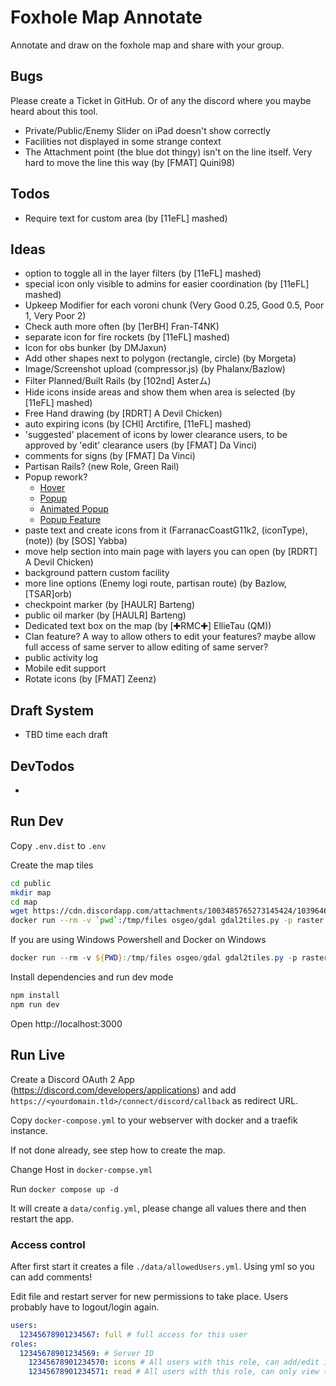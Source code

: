 # Foxhole Map Annotate

Annotate and draw on the foxhole map and share with your group.

## Bugs

Please create a Ticket in GitHub. Or of any the discord where you maybe heard about this tool.

* Private/Public/Enemy Slider on iPad doesn't show correctly
* Facilities not displayed in some strange context
* The Attachment point (the blue dot thingy) isn't on the line itself. Very hard to move the line this way (by [FMAT] Quini98)

## Todos

* Require text for custom area (by [11eFL] mashed)

## Ideas

* option to toggle all in the layer filters (by [11eFL] mashed)
* special icon only visible to admins for easier coordination (by [11eFL] mashed)
* Upkeep Modifier for each voroni chunk (Very Good 0.25, Good 0.5, Poor 1, Very Poor 2)
* Check auth more often (by [1erBH] Fran-T4NK)
* separate icon for fire rockets (by [11eFL] mashed)
* Icon for obs bunker (by DMJaxun)
* Add other shapes next to polygon (rectangle, circle) (by Morgeta)
* Image/Screenshot upload (compressor.js) (by Phalanx/Bazlow)
* Filter Planned/Built Rails (by [102nd] Asterム)
* Hide icons inside areas and show them when area is selected (by [11eFL] mashed)
* Free Hand drawing (by [RDRT] A Devil Chicken)
* auto expiring icons (by [CHI] Arctifire, [11eFL] mashed)
* 'suggested' placement of icons by lower clearance users, to be approved by 'edit' clearance users (by [FMAT] Da Vinci)
* comments for signs (by [FMAT] Da Vinci)
* Partisan Rails? (new Role, Green Rail)
* Popup rework?
  * [Hover](https://viglino.github.io/ol-ext/examples/interaction/map.interaction.hover.html)
  * [Popup](http://viglino.github.io/ol-ext/examples/popup/map.popup.html)
  * [Animated Popup](http://viglino.github.io/ol-ext/examples/popup/map.popup.anim.html)
  * [Popup Feature](https://viglino.github.io/ol-ext/examples/popup/map.popup.feature.html)
* paste text and create icons from it (FarranacCoastG11k2, (iconType), (note)) (by [SOS] Yabba)
* move help section into main page with layers you can open (by [RDRT] A Devil Chicken)
* background pattern custom facility
* more line options (Enemy logi route, partisan route) (by Bazlow, [TSAR]orb)
* checkpoint marker (by [HAULR] Barteng)
* public oil marker (by [HAULR] Barteng)
* Dedicated text box on the map (by [✚RMC✚] EllieTau (QM))
* Clan feature? A way to allow others to edit your features? maybe allow full access of same server to allow editing of same server?
* public activity log
* Mobile edit support
* Rotate icons (by [FMAT] Zeenz)

## Draft System

* TBD time each draft

## DevTodos

* 

## Run Dev

Copy `.env.dist` to `.env`

Create the map tiles

```bash
cd public
mkdir map
cd map
wget https://cdn.discordapp.com/attachments/1003485765273145424/1039646692095574046/entiremap.png
docker run --rm -v `pwd`:/tmp/files osgeo/gdal gdal2tiles.py -p raster -w openlayers --tiledriver=WEBP --webp-lossless /tmp/files/ResolvedMap2.png /tmp/files/
```

If you are using Windows Powershell and Docker on Windows

```powershell
docker run --rm -v ${PWD}:/tmp/files osgeo/gdal gdal2tiles.py -p raster -w openlayers --tiledriver=WEBP --webp-lossless /tmp/files/entiremap.png /tmp/files/
```

Install dependencies and run dev mode

```bash
npm install
npm run dev
```

Open http://localhost:3000

## Run Live

Create a Discord OAuth 2 App (https://discord.com/developers/applications) and add `https://<yourdomain.tld>/connect/discord/callback` as redirect URL.

Copy `docker-compose.yml` to your webserver with docker and a traefik instance.

If not done already, see step how to create the map.

Change Host in `docker-compse.yml`

Run `docker compose up -d`

It will create a `data/config.yml`, please change all values there and then restart the app. 

### Access control

After first start it creates a file `./data/allowedUsers.yml`. Using yml so you can add comments!

Edit file and restart server for new permissions to take place. Users probably have to logout/login again.

```yaml
users:
  12345678901234567: full # full access for this user
roles:
  12345678901234569: # Server ID
    12345678901234570: icons # All users with this role, can add/edit icons
    12345678901234571: read # All users with this role, can only view the map
```
